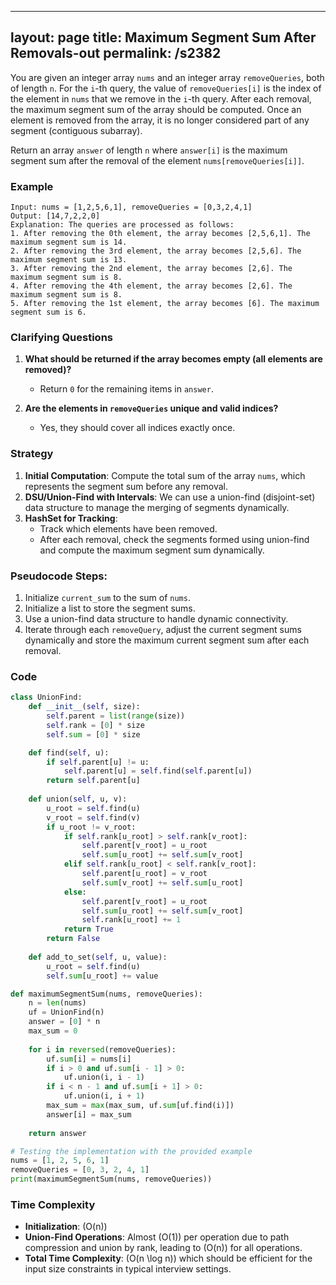 
---
layout: page
title:  Maximum Segment Sum After Removals-out
permalink: /s2382
---

You are given an integer array `nums` and an integer array `removeQueries`, both of length `n`. For the `i`-th query, the value of `removeQueries[i]` is the index of the element in `nums` that we remove in the `i`-th query. After each removal, the maximum segment sum of the array should be computed. Once an element is removed from the array, it is no longer considered part of any segment (contiguous subarray).

Return an array `answer` of length `n` where `answer[i]` is the maximum segment sum after the removal of the element `nums[removeQueries[i]]`.

### Example
```plaintext
Input: nums = [1,2,5,6,1], removeQueries = [0,3,2,4,1]
Output: [14,7,2,2,0]
Explanation: The queries are processed as follows:
1. After removing the 0th element, the array becomes [2,5,6,1]. The maximum segment sum is 14.
2. After removing the 3rd element, the array becomes [2,5,6]. The maximum segment sum is 13.
3. After removing the 2nd element, the array becomes [2,6]. The maximum segment sum is 8.
4. After removing the 4th element, the array becomes [2,6]. The maximum segment sum is 8.
5. After removing the 1st element, the array becomes [6]. The maximum segment sum is 6.
```

### Clarifying Questions
1. **What should be returned if the array becomes empty (all elements are removed)?**
   - Return `0` for the remaining items in `answer`.
   
2. **Are the elements in `removeQueries` unique and valid indices?**
   - Yes, they should cover all indices exactly once.

### Strategy
1. **Initial Computation**: Compute the total sum of the array `nums`, which represents the segment sum before any removal.
2. **DSU/Union-Find with Intervals**: We can use a union-find (disjoint-set) data structure to manage the merging of segments dynamically.
3. **HashSet for Tracking**:
   - Track which elements have been removed.
   - After each removal, check the segments formed using union-find and compute the maximum segment sum dynamically.

### Pseudocode Steps:
1. Initialize `current_sum` to the sum of `nums`.
2. Initialize a list to store the segment sums.
3. Use a union-find data structure to handle dynamic connectivity.
4. Iterate through each `removeQuery`, adjust the current segment sums dynamically and store the maximum current segment sum after each removal.

### Code
```python
class UnionFind:
    def __init__(self, size):
        self.parent = list(range(size))
        self.rank = [0] * size
        self.sum = [0] * size

    def find(self, u):
        if self.parent[u] != u:
            self.parent[u] = self.find(self.parent[u])
        return self.parent[u]
    
    def union(self, u, v):
        u_root = self.find(u)
        v_root = self.find(v)
        if u_root != v_root:
            if self.rank[u_root] > self.rank[v_root]:
                self.parent[v_root] = u_root
                self.sum[u_root] += self.sum[v_root]
            elif self.rank[u_root] < self.rank[v_root]:
                self.parent[u_root] = v_root
                self.sum[v_root] += self.sum[u_root]
            else:
                self.parent[v_root] = u_root
                self.sum[u_root] += self.sum[v_root]
                self.rank[u_root] += 1
            return True
        return False
    
    def add_to_set(self, u, value):
        u_root = self.find(u)
        self.sum[u_root] += value

def maximumSegmentSum(nums, removeQueries):
    n = len(nums)
    uf = UnionFind(n)
    answer = [0] * n
    max_sum = 0
    
    for i in reversed(removeQueries):
        uf.sum[i] = nums[i]
        if i > 0 and uf.sum[i - 1] > 0:
            uf.union(i, i - 1)
        if i < n - 1 and uf.sum[i + 1] > 0:
            uf.union(i, i + 1)
        max_sum = max(max_sum, uf.sum[uf.find(i)])
        answer[i] = max_sum
        
    return answer

# Testing the implementation with the provided example
nums = [1, 2, 5, 6, 1]
removeQueries = [0, 3, 2, 4, 1]
print(maximumSegmentSum(nums, removeQueries))
```

### Time Complexity
- **Initialization**: \(O(n)\)
- **Union-Find Operations**: Almost \(O(1)\) per operation due to path compression and union by rank, leading to \(O(n)\) for all operations.
- **Total Time Complexity**: \(O(n \log n)\) which should be efficient for the input size constraints in typical interview settings.